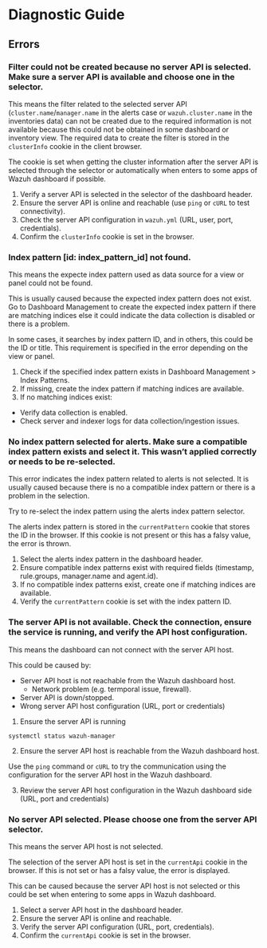# Diagnostic Guide

## Errors

### Filter could not be created because no server API is selected. Make sure a server API is available and choose one in the selector.

This means the filter related to the selected server API (`cluster.name`/`manager.name` in the alerts case or `wazuh.cluster.name` in the inventories data) can not be created due to the required information is not available because this could not be obtained in some dashboard or inventory view. The required data to create the filter is stored in the `clusterInfo` cookie in the client browser.

The cookie is set when getting the cluster information after the server API is selected through the selector or automatically when enters to some apps of Wazuh dashboard if possible.

1. Verify a server API is selected in the selector of the dashboard header.
2. Ensure the server API is online and reachable (use `ping` or `cURL` to test connectivity).
3. Check the server API configuration in `wazuh.yml` (URL, user, port, credentials).
4. Confirm the `clusterInfo` cookie is set in the browser.

### Index pattern [id: index_pattern_id] not found.

This means the expecte index pattern used as data source for a view or panel could not be found.

This is usually caused because the expected index pattern does not exist. Go to Dashboard Management to create the expected index pattern if there are matching indices else it could indicate the data collection is disabled or there is a problem.

In some cases, it searches by index pattern ID, and in others, this could be the ID or title. This requirement is specified in the error depending on the view or panel.

1. Check if the specified index pattern exists in Dashboard Management > Index Patterns.
2. If missing, create the index pattern if matching indices are available.
3. If no matching indices exist:

- Verify data collection is enabled.
- Check server and indexer logs for data collection/ingestion issues.

### No index pattern selected for alerts. Make sure a compatible index pattern exists and select it. This wasn’t applied correctly or needs to be re‑selected.

This error indicates the index pattern related to alerts is not selected. It is usually caused because there is no a compatible index pattern or there is a problem in the selection.

Try to re-select the index pattern using the alerts index pattern selector.

The alerts index pattern is stored in the `currentPattern` cookie that stores the ID in the browser. If this cookie is not present or this has a falsy value, the error is thrown.

1. Select the alerts index pattern in the dashboard header.
2. Ensure compatible index patterns exist with required fields (timestamp, rule.groups, manager.name and agent.id).
3. If no compatible index patterns exist, create one if matching indices are available.
4. Verify the `currentPattern` cookie is set with the index pattern ID.

### The server API is not available. Check the connection, ensure the service is running, and verify the API host configuration.

This means the dashboard can not connect with the server API host.

This could be caused by:

- Server API host is not reachable from the Wazuh dashboard host.
  - Network problem (e.g. termporal issue, firewall).
- Server API is down/stopped.
- Wrong server API host configuration (URL, port or credentials)

1. Ensure the server API is running

```
systemctl status wazuh-manager
```

2. Ensure the server API host is reachable from the Wazuh dashboard host.

Use the `ping` command or `cURL` to try the communication using the configuration for the server API host in the Wazuh dashboard.

3. Review the server API host configuration in the Wazuh dashboard side (URL, port and credentials)

### No server API selected. Please choose one from the server API selector.

This means the server API host is not selected.

The selection of the server API host is set in the `currentApi` cookie in the browser. If this is not set or has a falsy value, the error is displayed.

This can be caused because the server API host is not selected or this could be set when entering to some apps in Wazuh dashboard.

1. Select a server API host in the dashboard header.
2. Ensure the server API is online and reachable.
3. Verify the server API configuration (URL, port, credentials).
4. Confirm the `currentApi` cookie is set in the browser.
